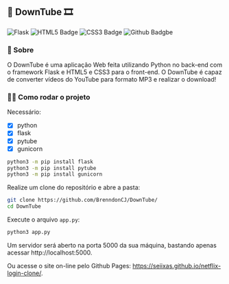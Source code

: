 ## 🎥 DownTube 🎞️

![Flask](https://img.shields.io/badge/Flask-343434?style=for-the-badge&logo=flask&logoColor=white) ![HTML5 Badge](https://img.shields.io/badge/HTML5-E34F26?style=for-the-badge&logo=html5&logoColor=white) ![CSS3 Badge](https://img.shields.io/badge/CSS3-1572B6?style=for-the-badge&logo=css3&logoColor=white) ![Github Badgbe](https://img.shields.io/badge/GitHub-100000?style=for-the-badge&logo=github&logoColor=white)

### 🚀 Sobre

O DownTube é uma aplicação Web feita utilizando Python no back-end com o framework Flask e HTML5 e CSS3 para o front-end. O DownTube é capaz de converter vídeos do YouTube para formato MP3 e realizar o download!

### 🏃‍♂️ Como rodar o projeto

Necessário:
- [x] python
- [x] flask
- [x] pytube
- [x] gunicorn

```bash
python3 -m pip install flask
python3 -m pip install pytube
python3 -m pip install gunicorn
```

Realize um clone do repositório e abre a pasta:
```bash
git clone https://github.com/BrenndonCJ/DownTube/
cd DownTube
```

Execute o arquivo `app.py`:
```bash
python3 app.py
```

Um servidor será aberto na porta 5000 da sua máquina, bastando apenas acessar http://localhost:5000.

Ou acesse o site on-line pelo Github Pages: https://seiixas.github.io/netflix-login-clone/.